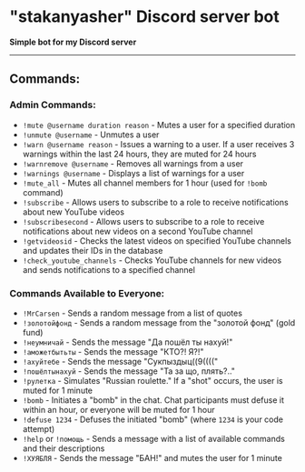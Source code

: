 # "stakanyasher" Discord server bot

**Simple bot for my Discord server**

---
## Commands:

### Admin Commands:

- `!mute @username duration reason` - Mutes a user for a specified duration
- `!unmute @username` - Unmutes a user
- `!warn @username reason` - Issues a warning to a user. If a user receives 3 warnings within the last 24 hours, they are muted for 24 hours
- `!warnremove @username` - Removes all warnings from a user
- `!warnings @username` - Displays a list of warnings for a user
- `!mute_all` - Mutes all channel members for 1 hour (used for `!bomb` command)
- `!subscribe` - Allows users to subscribe to a role to receive notifications about new YouTube videos
- `!subscribesecond` - Allows users to subscribe to a role to receive notifications about new videos on a second YouTube channel
- `!getvideosid` - Checks the latest videos on specified YouTube channels and updates their IDs in the database
- `!check_youtube_channels` - Checks YouTube channels for new videos and sends notifications to a specified channel

### Commands Available to Everyone:

- `!MrCarsen` - Sends a random message from a list of quotes
- `!золотойфонд` - Sends a random message from the "золотой фонд" (gold fund)
- `!неумничай` - Sends the message "Да пошёл ты нахуй!"
- `!аможетбытьты` - Sends the message "КТО?! Я?!"
- `!ахуйтебе` - Sends the message "Сукпыздыц((9(((("
- `!пошёлтынахуй` - Sends the message "Та за що, плять?.."
- `!рулетка` - Simulates "Russian roulette." If a "shot" occurs, the user is muted for 1 minute
- `!bomb` - Initiates a "bomb" in the chat. Chat participants must defuse it within an hour, or everyone will be muted for 1 hour
- `!defuse 1234` - Defuses the initiated "bomb" (where `1234` is your code attempt)
- `!help` or `!помощь` - Sends a message with a list of available commands and their descriptions
- `!ХУЯБЛЯ` - Sends the message "БАН!" and mutes the user for 1 minute
